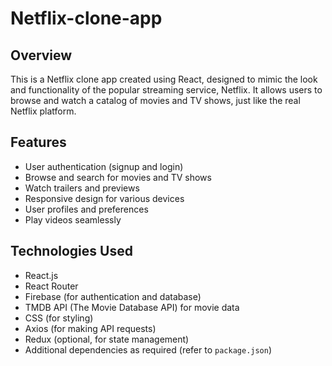 # Netflix-clone-app
## Overview

This is a Netflix clone app created using React, designed to mimic the look and functionality of the popular streaming service, Netflix. It allows users to browse and watch a catalog of movies and TV shows, just like the real Netflix platform.

## Features

- User authentication (signup and login)
- Browse and search for movies and TV shows
- Watch trailers and previews
- Responsive design for various devices
- User profiles and preferences
- Play videos seamlessly

## Technologies Used

- React.js
- React Router
- Firebase (for authentication and database)
- TMDB API (The Movie Database API) for movie data
- CSS (for styling)
- Axios (for making API requests)
- Redux (optional, for state management)
- Additional dependencies as required (refer to `package.json`)
